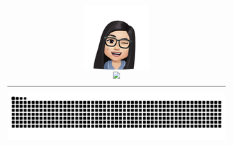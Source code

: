  <p align='center'>
   <img alt="agatha" height="150" width="150" src="imagens/agathavatar.png"> <br>
     <a href="https://www.linkedin.com/in/agathalafaiety" target="_blank"><img src="https://img.shields.io/badge/-LinkedIn-%230077B5?style=for-the-badge&logo=linkedin&logoColor=white" target="_blank"></a> 
</p>

---
   
 ![Snake animation](https://github.com/agathalafaiety/agathalafaiety/blob/output/github-contribution-grid-snake.svg)
